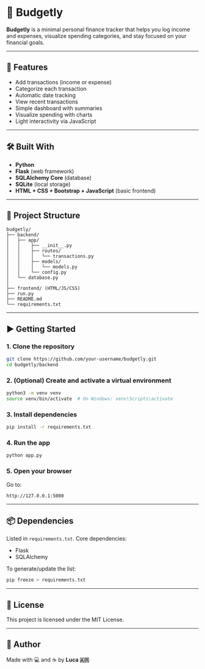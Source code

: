 # 💸 Budgetly

**Budgetly** is a minimal personal finance tracker that helps you log income and expenses, visualize spending categories, and stay focused on your financial goals.

---

## 🚀 Features

- Add transactions (income or expense)
- Categorize each transaction
- Automatic date tracking
- View recent transactions
- Simple dashboard with summaries
- Visualize spending with charts
- Light interactivity via JavaScript

---

## 🛠️ Built With

- **Python**
- **Flask** (web framework)
- **SQLAlchemy Core** (database)
- **SQLite** (local storage)
- **HTML + CSS + Bootstrap + JavaScript** (basic frontend)

---

## 🧱 Project Structure

```
budgetly/
├── backend/
│   ├── app/
│   │    ├── __init__.py
│   │    ├── routes/
│   │    │   └── transactions.py
│   │    ├── models/
│   │    │   └── models.py
│   │    └── config.py
│   └── database.py
│  
├── frontend/ (HTML/JS/CSS)
├── run.py
├── README.md
└── requirements.txt

```

---

## ▶️ Getting Started

### 1. Clone the repository

```bash
git clone https://github.com/your-username/budgetly.git
cd budgetly/backend
```

### 2. (Optional) Create and activate a virtual environment

```bash
python3 -m venv venv
source venv/bin/activate  # On Windows: venv\Scripts\activate
```

### 3. Install dependencies

```bash
pip install -r requirements.txt
```

### 4. Run the app

```bash
python app.py
```

### 5. Open your browser

Go to:
```
http://127.0.0.1:5000
```

---

## 📦 Dependencies

Listed in `requirements.txt`. Core dependencies:

- Flask
- SQLAlchemy

To generate/update the list:
```bash
pip freeze > requirements.txt
```

---

## 📄 License

This project is licensed under the MIT License.

---

## 🙌 Author

Made with 💻 and ☕ by **Luca 🇦🇷**
